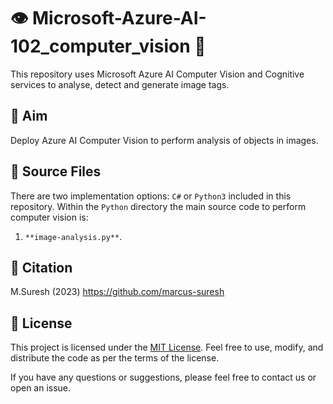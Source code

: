 # 👁️ Microsoft-Azure-AI-102_computer_vision 👥

This repository uses Microsoft Azure AI Computer Vision and Cognitive services to analyse, detect and generate image tags.

## 🎯 Aim
Deploy Azure AI Computer Vision to perform analysis of objects in images.

## 📁 Source Files
There are two implementation options: `C#` or `Python3` included in this repository. Within the `Python` directory the main source code to perform computer vision is:
1. `**image-analysis.py**`.

## 📌 Citation
M.Suresh (2023)
https://github.com/marcus-suresh 

## 📄 License
This project is licensed under the [MIT License](LICENSE). Feel free to use, modify, and distribute the code as per the terms of the license.

If you have any questions or suggestions, please feel free to contact us or open an issue.
